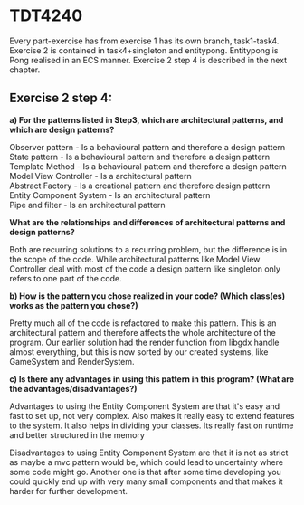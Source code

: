 # TDT4240
Every part-exercise has from exercise 1 has its own branch, task1-task4.  
Exercise 2 is contained in task4+singleton and entitypong. Entitypong is Pong realised in an ECS manner. Exercise 2 step 4 is described in the next chapter.


## Exercise 2 step 4:

**a) For the patterns listed in Step3, which are architectural patterns, and which are design patterns?**

Observer pattern - Is a behavioural pattern and therefore a design pattern  
State pattern - Is a behavioural pattern and therefore a design pattern  
Template Method - Is a behavioural pattern and therefore a design pattern  
Model View Controller - Is a architectural pattern  
Abstract Factory - Is a creational pattern and therefore design pattern  
Entity Component System - Is an architectural pattern  
Pipe and filter - Is an architectural pattern  

**What are the relationships and differences of architectural patterns and design patterns?**

Both are recurring solutions to a recurring problem, but the difference is in the scope of the code. While architectural patterns like Model View Controller deal with most of the code a design pattern like singleton only refers to one part of the code.

**b) How is the pattern you chose realized in your code? (Which class(es) works as the pattern you chose?)**

Pretty much all of the code is refactored to make this pattern. This is an architectural pattern and therefore affects the whole architecture of the program. Our earlier solution had the render function from libgdx handle almost everything, but this is now sorted by our created systems, like GameSystem and RenderSystem.

**c) Is there any advantages in using this pattern in this program? (What are the advantages/disadvantages?)**

Advantages to using the Entity Component System are that it's easy and fast to set up, not very complex. Also makes it really easy to extend features to the system. It also helps in dividing your classes. Its really fast on runtime and better structured in the memory

Disadvantages to using Entity Component System are that it is not as strict as maybe a mvc pattern would be, which could lead to uncertainty where some code might go. Another one is that after some time developing you could quickly end up with very many small components and that makes it harder for further development.

